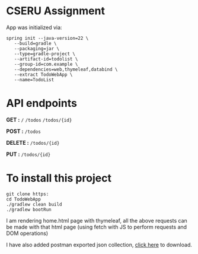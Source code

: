 # CSERU Assignment

App was initialized via:

```
spring init --java-version=22 \
   --build=gradle \
   --packaging=jar \
   --type=gradle-project \
   --artifact-id=todolist \
   --group-id=com.example \
   --dependencies=web,thymeleaf,databind \
   --extract TodoWebApp \
   --name=TodoList
```

# API endpoints

**GET :** `/` `/todos` `/todos/{id}`

**POST :** `/todos`

**DELETE :** `/todos/{id}`

**PUT :** `/todos/{id}`

# To install this project

```
git clone https:
cd TodoWebApp
./gradlew clean build
./gradlew bootRun
```

I am rendering home.html page with thymeleaf, all the above requests can be made with that html page (using fetch with JS to perform requests and DOM operations)

I have also added postman exported json collection, [click here](https://raw.githubusercontent.com/TanimSk/springBootTodoApp/main/CseRuTodoList.postman_collection.json) to download.

